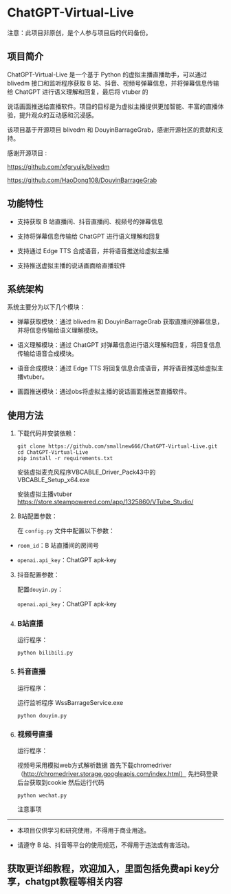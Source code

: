 ChatGPT-Virtual-Live
====================
注意：此项目非原创，是个人参与项目后的代码备份。

项目简介
----

ChatGPT-Virtual-Live 是一个基于 Python 的虚拟主播直播助手，可以通过 blivedm 接口和监听程序获取 B 站、抖音、视频号弹幕信息，并将弹幕信息传输给 ChatGPT 进行语义理解和回复，最后将 vtuber 的

说话画面推送给直播软件。项目的目标是为虚拟主播提供更加智能、丰富的直播体验，提升观众的互动感和沉浸感。

该项目基于开源项目 blivedm 和 DouyinBarrageGrab，感谢开源社区的贡献和支持。

感谢开源项目 :

https://github.com/xfgryujk/blivedm

https://github.com/HaoDong108/DouyinBarrageGrab



功能特性
----

*   支持获取 B 站直播间、抖音直播间、视频号的弹幕信息
    
*   支持将弹幕信息传输给 ChatGPT 进行语义理解和回复
    
*   支持通过 Edge TTS 合成语音，并将语音推送给虚拟主播
    
*   支持推送虚拟主播的说话画面给直播软件
    

系统架构
----

系统主要分为以下几个模块：

*   弹幕获取模块：通过 blivedm 和 DouyinBarrageGrab 获取直播间弹幕信息，并将信息传输给语义理解模块。
    
*   语义理解模块：通过 ChatGPT 对弹幕信息进行语义理解和回复，将回复信息传输给语音合成模块。
    
*   语音合成模块：通过 Edge TTS 将回复信息合成语音，并将语音推送给虚拟主播vtuber。
    
*   画面推送模块：通过obs将虚拟主播的说话画面推送至直播软件。
    

使用方法
----

1.  下载代码并安装依赖：
    
    ```
    git clone https://github.com/smallnew666/ChatGPT-Virtual-Live.git 
    cd ChatGPT-Virtual-Live 
    pip install -r requirements.txt
    ```
    安装虚拟麦克风程序VBCABLE_Driver_Pack43中的VBCABLE_Setup_x64.exe
    
    安装虚拟主播vtuber  https://store.steampowered.com/app/1325860/VTube_Studio/
    
2.  B站配置参数：
    
    在 `config.py` 文件中配置以下参数：
    

*   `room_id`：B 站直播间的房间号
    
*   `openai.api_key`：ChatGPT apk-key

3.  抖音配置参数：

    配置`douyin.py`：
    
    `openai.api_key`：ChatGPT apk-key
    
4.  ### B站直播
    运行程序：
    
    ```
    python bilibili.py
    ```
5.  ### 抖音直播
    运行程序：
    
    运行监听程序
    WssBarrageService.exe
     ```
    python douyin.py
     ```
6.  ### 视频号直播
    运行程序：
    
    视频号采用模拟web方式解析数据
    首先下载chromedriver（http://chromedriver.storage.googleapis.com/index.html）
    先扫码登录后台获取到cookie
    然后运行代码
     ```
    python wechat.py
     ```
    注意事项
----

*   本项目仅供学习和研究使用，不得用于商业用途。
    
*   请遵守 B 站、抖音等平台的使用规范，不得用于违法或有害活动。


获取更详细教程，欢迎加入，里面包括免费api key分享，chatgpt教程等相关内容
----

